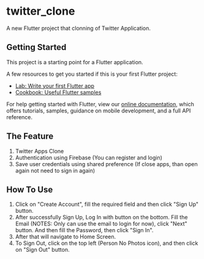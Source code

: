 # twitter_clone

A new Flutter project that clonning of Twitter Application.

## Getting Started

This project is a starting point for a Flutter application.

A few resources to get you started if this is your first Flutter project:

- [Lab: Write your first Flutter app](https://flutter.dev/docs/get-started/codelab)
- [Cookbook: Useful Flutter samples](https://flutter.dev/docs/cookbook)

For help getting started with Flutter, view our
[online documentation](https://flutter.dev/docs), which offers tutorials,
samples, guidance on mobile development, and a full API reference.

## The Feature
1. Twitter Apps Clone
2. Authentication using Firebase (You can register and login)
3. Save user credentials using shared preference (If close apps, than open again not need to sign in again)

## How To Use
1. Click on "Create Account", fill the required field and then click "Sign Up" button.
2. After successfully Sign Up, Log In with button on the bottom. Fill the Email (NOTES: Only can use the email to login for now), click "Next" button. And then fill the Password, then click "Sign In".
3. After that will navigate to Home Screen.
4. To Sign Out, click on the top left (Person No Photos icon), and then click on "Sign Out" button.
